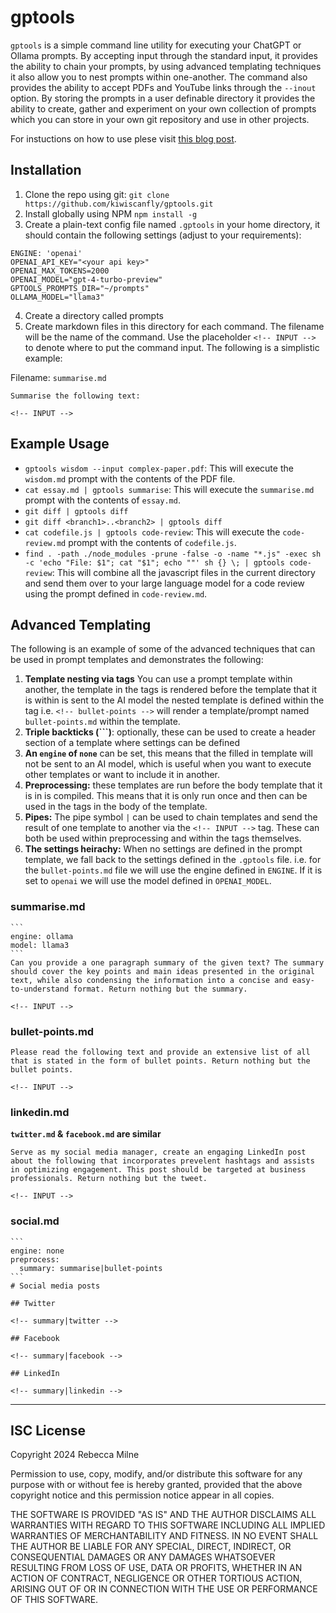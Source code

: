 # gptools

`gptools` is a simple command line utility for executing your ChatGPT or Ollama prompts. By accepting input through the standard input, it provides the ability to chain your prompts, by using advanced templating techniques it also allow you to nest prompts within one-another. The command also provides the ability to accept PDFs and YouTube links through the `--inout` option. By storing the prompts in a user definable directory it provides the ability to create, gather and experiment on your own collection of prompts which you can store in your own git repository and use in other projects.

For instuctions on how to use plese visit [this blog post](https://labs.bex.codes/development/gptools-ai-command-line-tool.html).

## Installation

1. Clone the repo using git: `git clone https://github.com/kiwiscanfly/gptools.git`
2. Install globally using NPM `npm install -g`
3. Create a plain-text config file named `.gptools` in your home directory, it should contain the following settings (adjust to your requirements):
```
ENGINE: 'openai'
OPENAI_API_KEY="<your api key>"
OPENAI_MAX_TOKENS=2000
OPENAI_MODEL="gpt-4-turbo-preview"
GPTOOLS_PROMPTS_DIR="~/prompts"
OLLAMA_MODEL="llama3"
```
4. Create a directory called prompts
5. Create markdown files in this directory for each command. The filename will be the name of the command. Use the placeholder `<!-- INPUT -->` to denote where to put the command input. The following is a simplistic example:

Filename: `summarise.md`

```
Summarise the following text:

<!-- INPUT -->
```

## Example Usage

- `gptools wisdom --input complex-paper.pdf`: This will execute the `wisdom.md` prompt with the contents of the PDF file.
- `cat essay.md | gptools summarise`: This will execute the `summarise.md` prompt with the contents of `essay.md`.
- `git diff | gptools diff`
- `git diff <branch1>..<branch2> | gptools diff`
- `cat codefile.js | gptools code-review`: This will execute the `code-review.md` prompt with the contents of `codefile.js`.
- `find . -path ./node_modules -prune -false -o -name "*.js" -exec sh -c 'echo "File: $1"; cat "$1"; echo ""' sh {} \; | gptools code-review`: This will combine all the javascript files in the current directory and send them over to your large language model for a code review using the prompt defined in `code-review.md`.

## Advanced Templating

The following is an example of some of the advanced techniques that can be used in prompt templates and demonstrates the following:

1. **Template nesting via tags** You can use a prompt template within another, the template in the tags is rendered before the template that it is within is sent to the AI model the nested template is defined within the tag i.e. `<!-- bullet-points -->` will render a template/prompt named `bullet-points.md` within the template.
2. **Triple backticks (```)**: optionally, these can be used to create a header section of a template where settings can be defined
3. **An `engine` of `none`** can be set, this means that the filled in template will not be sent to an AI model, which is useful when you want to execute other templates or want to include it in another.
4. **Preprocessing:** these templates are run before the body template that it is in is compiled. This means that it is only run once and then can be used in the tags in the body of the template.
5. **Pipes:** The pipe symbol `|` can be used to chain templates and send the result of one template to another via the `<!-- INPUT -->` tag. These can both be used within preprocessing and within the tags themselves.
6. **The settings heirachy:** When no settings are defined in the prompt template, we fall back to the settings defined in the `.gptools` file. i.e. for the `bullet-points.md` file we will use the engine defined in `ENGINE`. If it is set to `openai` we will use the model defined in `OPENAI_MODEL`.

### summarise.md

````
```
engine: ollama
model: llama3
```
Can you provide a one paragraph summary of the given text? The summary should cover the key points and main ideas presented in the original text, while also condensing the information into a concise and easy-to-understand format. Return nothing but the summary.

<!-- INPUT -->

````

### bullet-points.md

````
Please read the following text and provide an extensive list of all that is stated in the form of bullet points. Return nothing but the bullet points.

<!-- INPUT -->

````

### linkedin.md 

**`twitter.md` & `facebook.md` are similar**

````
Serve as my social media manager, create an engaging LinkedIn post about the following that incorporates prevelent hashtags and assists in optimizing engagement. This post should be targeted at business professionals. Return nothing but the tweet.

<!-- INPUT -->

````

### social.md

````
```
engine: none
preprocess:
  summary: summarise|bullet-points
```
# Social media posts

## Twitter

<!-- summary|twitter -->

## Facebook

<!-- summary|facebook -->

## LinkedIn

<!-- summary|linkedin -->

````

---

## ISC License

Copyright 2024 Rebecca Milne

Permission to use, copy, modify, and/or distribute this software for any purpose with or without fee is hereby granted, provided that the above copyright notice and this permission notice appear in all copies.

THE SOFTWARE IS PROVIDED "AS IS" AND THE AUTHOR DISCLAIMS ALL WARRANTIES WITH REGARD TO THIS SOFTWARE INCLUDING ALL IMPLIED WARRANTIES OF MERCHANTABILITY AND FITNESS. IN NO EVENT SHALL THE AUTHOR BE LIABLE FOR ANY SPECIAL, DIRECT, INDIRECT, OR CONSEQUENTIAL DAMAGES OR ANY DAMAGES WHATSOEVER RESULTING FROM LOSS OF USE, DATA OR PROFITS, WHETHER IN AN ACTION OF CONTRACT, NEGLIGENCE OR OTHER TORTIOUS ACTION, ARISING OUT OF OR IN CONNECTION WITH THE USE OR PERFORMANCE OF THIS SOFTWARE.